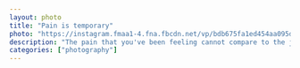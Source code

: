```yaml
---		
layout: photo
title: "Pain is temporary"
photo: "https://instagram.fmaa1-4.fna.fbcdn.net/vp/bdb675fa1ed454aa095d24b88820bf06/5E6991BA/t51.2885-15/e35/71715215_142591043728958_6105239294165204149_n.jpg?_nc_ht=instagram.fmaa1-4.fna.fbcdn.net&_nc_cat=102 1080w"
description: "The pain that you've been feeling cannot compare to the joy that's coming."
categories: ["photography"]
---
```

